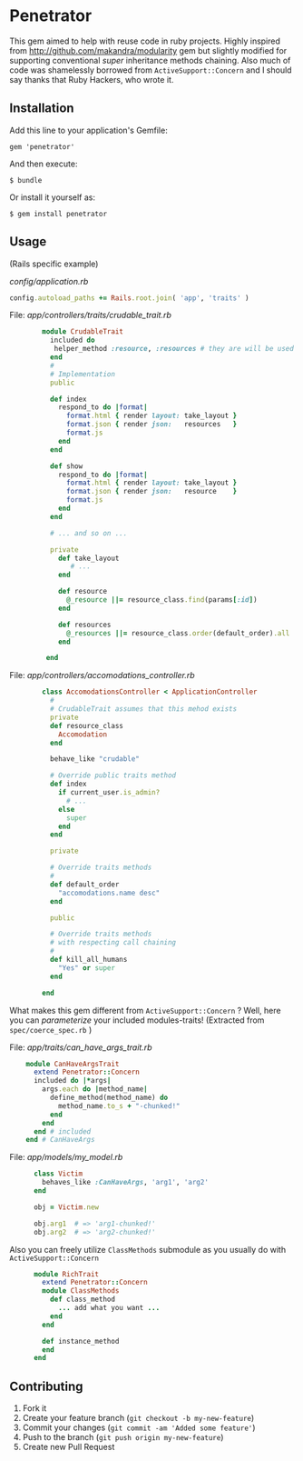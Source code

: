 # Penetrator

This gem aimed to help with reuse code in ruby projects.
Highly inspired from http://github.com/makandra/modularity gem but slightly modified for supporting
conventional *super* inheritance methods chaining.
Also much of code was shamelessly borrowed from `ActiveSupport::Concern` and I should say thanks that Ruby Hackers, who wrote it.

## Installation

Add this line to your application's Gemfile:

    gem 'penetrator'

And then execute:

    $ bundle

Or install it yourself as:

    $ gem install penetrator

## Usage
(Rails specific example)

*config/application.rb*
```ruby
config.autoload_paths += Rails.root.join( 'app', 'traits' )
```

File: *app/controllers/traits/crudable_trait.rb*
```ruby
        module CrudableTrait
          included do
           helper_method :resource, :resources # they are will be used in views
          end
          #
          # Implementation
          public

          def index
            respond_to do |format|
              format.html { render layout: take_layout }
              format.json { render json:   resources   }
              format.js
            end
          end

          def show
            respond_to do |format|
              format.html { render layout: take_layout }
              format.json { render json:   resource    }
              format.js
            end
          end

          # ... and so on ...

          private
            def take_layout
               # ...
            end

            def resource
              @_resource ||= resource_class.find(params[:id])
            end

            def resources
              @_resources ||= resource_class.order(default_order).all
            end

         end
```

File: *app/controllers/accomodations_controller.rb*
```ruby
        class AccomodationsController < ApplicationController
          #
          # CrudableTrait assumes that this mehod exists
          private
          def resource_class
            Accomodation
          end

          behave_like "crudable"

          # Override public traits method
          def index
            if current_user.is_admin?
              # ...
            else
              super
            end
          end

          private

          # Override traits methods
          #
          def default_order
            "accomodations.name desc"
          end

          public

          # Override traits methods
          # with respecting call chaining
          #
          def kill_all_humans
            "Yes" or super
          end

        end
```

What makes this gem different from `ActiveSupport::Concern` ?
Well, here you can _parameterize_ your included modules-traits!
(Extracted from `spec/coerce_spec.rb` )

File:  *app/traits/can_have_args_trait.rb*
```ruby
    module CanHaveArgsTrait
      extend Penetrator::Concern
      included do |*args|
        args.each do |method_name|
          define_method(method_name) do
            method_name.to_s + "-chunked!"
          end
        end
      end # included
    end # CanHaveArgs
```

File:  *app/models/my_model.rb*
```ruby
      class Victim
        behaves_like :CanHaveArgs, 'arg1', 'arg2'
      end

      obj = Victim.new

      obj.arg1  # => 'arg1-chunked!'
      obj.arg2  # => 'arg2-chunked!'
```

Also you can freely utilize `ClassMethods` submodule as you usually do with `ActiveSupport::Concern`

```ruby
      module RichTrait
        extend Penetrator::Concern
        module ClassMethods
          def class_method
            ... add what you want ...
          end
        end

        def instance_method
        end
      end
```

## Contributing

1. Fork it
2. Create your feature branch (`git checkout -b my-new-feature`)
3. Commit your changes (`git commit -am 'Added some feature'`)
4. Push to the branch (`git push origin my-new-feature`)
5. Create new Pull Request

